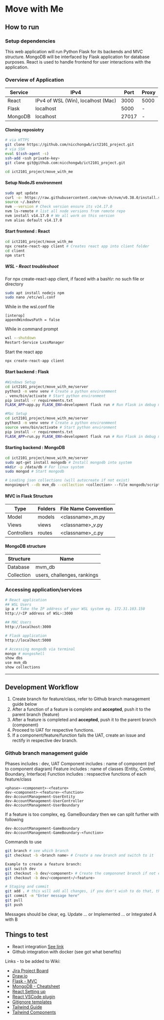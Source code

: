 # Move with Me

## How to run

### Setup dependencies
This web application will run Python Flask for its backends and MVC structure. MongoDB will be interfaced by Flask application for database purposes. React is used to handle frontend for user interactions with the application.

### Overview of Application
|Service|IPv4|Port|Proxy|
|--|--|--|--|
|React|IPv4 of WSL (Win), localhost (Mac)|3000|5000|
|Flask|localhost|5000|\-|
|MongoDB|localhost|27017|\-|

#### Cloning reposiotry
```bash
# via HTTPS
git clone https://github.com/nicchongwb/ict2101_project.git
# via SSH
eval $(ssh-agent -s)
ssh-add <ssh private-key>
git clone git@github.com:nicchongwb/ict2101_project.git

cd ict2101_project/move_with_me
```

#### Setup NodeJS environment
```bash
sudo apt update
curl -o- https://raw.githubusercontent.com/nvm-sh/nvm/v0.38.0/install.sh | bash
source ~/.bashrc
nvm --version # Check version ensure its v14.17.0
nvm ls-remote # list all node versions from remote repo
nvm install v14.17.0 # We all work on this version
nvm alias default v14.17.0
```

#### Start frontend : React
```bash
cd ict2101_project/move_with_me
npx create-react-app client # Creates react app into client folder
cd client
npm start
```

##### WSL - React troubleshoot
For npx create-react-app client, if faced with a bash\r: no such file or directory 
```bash
sudo apt install nodejs npm
sudo nano /etc/wsl.conf
```

While in the wsl.conf file
```
[interop]
appendWindowsPath = false
```

While in command prompt
```cmd
wsl --shutdown
Restart-Service LxssManager
```

Start the react app
```bash
npx create-react-app client
```

#### Start backend : Flask
```bash
#Windows Setup
cd ict2101_project/move_with_me/server
python3 -m venv venv # Create a python environmment
. venv/bin/activate # Start python environment
pip install -r requirements.txt
FLASK_APP=app.py FLASK_ENV=development flask run # Run Flask in debug mode

#Mac Setup
cd ict2101_project/move_with_me/server
python3 -m venv venv # Create a python environmment
source venv/bin/activate # Start python environment
pip install -r requirements.txt
FLASK_APP=run.py FLASK_ENV=development flask run # Run Flask in debug mode
```

#### Starting backend : MongoDB
```bash
cd ict2101_project/move_with_me/server
sudo apt-get install mongodb # Install mongodb into system
mkdir -p /data/db # For linux system
sudo mongod # Start mongodb

# Loading json collections (will autocreate if not exist)
mongoimport --db mvm_db --collection <collection> --file mongodb/scripts/<collection>.json
```

#### MVC in Flask Structure

|Type|Folders|File Name Convention|
|--|--|--|
|Model|models|\<classname\>_m.py|
|Views|views|\<classname\>_v.py|
|Controllers|routes|\<classname\>_c.py|

#### MongoDB structure

|Structure|Name|
|--|--|
|Database|mvm_db|
|Collection|users, challenges, rankings|


### Accessing application/services
```bash
# React application
## WSL Users
ip a # Take the IP address of your WSL system eg. 172.31.103.150
http://<IP address of WSL>:3000

## MAC Users
http://localhost:3000

# Flask application
http://localhost:5000

# Accessing mongodb via terminal
mongo # mongoshell
show dbs
use mvm_db
show collections
```
---

## Development Workflow

1. Create branch for feature/class, refer to Github branch management guide below
2. After a function of a feature is complete and **accepted**, push it to the parent branch (feature)
3. After a feature is completed and **accepted**, push it to the parent branch (component)
4. Proceed to UAT for respective functions.
5. If a component/feature/function fails the UAT, create an issue and rectify in respective dev branch.

### Github branch management guide
Phases includes : dev, UAT
Component includes : name of component (ref to component diagram)
Feature includes : name of classes (Entity, Control, Boundary, Interface)
Function includes : respsective functions of each feature/class 

```
<phase>-<component>-<feature>
dev-<component>-<feature>-<function>
dev-AccountManagement-UserEntity
dev-AccountManagement-UserController
dev-AccountManagement-UserBoundary
```
If a feature is too complex, eg. GameBoundary then we can split further with following
```
dev-AccountManagement-GameBoundary
dev-AccountManagement-GameBoundary-<function>
```

Commands to use
```bash
git branch # see which branch
git checkout -b <branch name> # Create a new branch and switch to it

Example to create a feature branch:
git switch dev
git checkout -b dev/<component> # Create the compononet branch if not exist
git checkout -b dev/<component>/<feature>

# Staging and commit
git add . # this will add all changes, if you don't wish to do that, then don't use .
git commit -m "Enter message here"
git pull
git push
```
Messages should be clear, eg. Update ... or Implemented ... or Integrated A with B

## Things to test
- React integration [See link](https://dev.to/dev_elie/connecting-a-react-frontend-to-a-flask-backend-h1o)
- Github integration with docker (see got what benefits)

Links - to be added to Wiki:  
- [Jira Project Board](https://bellesim.atlassian.net/jira/software/projects/ICT/boards/1)  
- [Draw.io](https://drive.google.com/file/d/1drLCtK4bo_EIfNhGjwgATMPUvP54XOKO/view?usp=sharing)
- [Flask - MVC](https://python.plainenglish.io/flask-crud-application-using-mvc-architecture-3b073271274f)
- [MongoDB - Cheatsheet](https://www.mongodb.com/developer/quickstart/cheat-sheet/)
- [React Setting up](https://www.youtube.com/watch?v=7LNl2JlZKHA)
- [React VSCode plugin](https://marketplace.visualstudio.com/items?itemName=dsznajder.es7-react-js-snippets)
- [Gitignore templates](https://github.com/github/gitignore)
- [Tailwind Guide](https://tailwindcomponents.com/cheatsheet/)
- [Tailwind Components](https://merakiui.com/#main)
